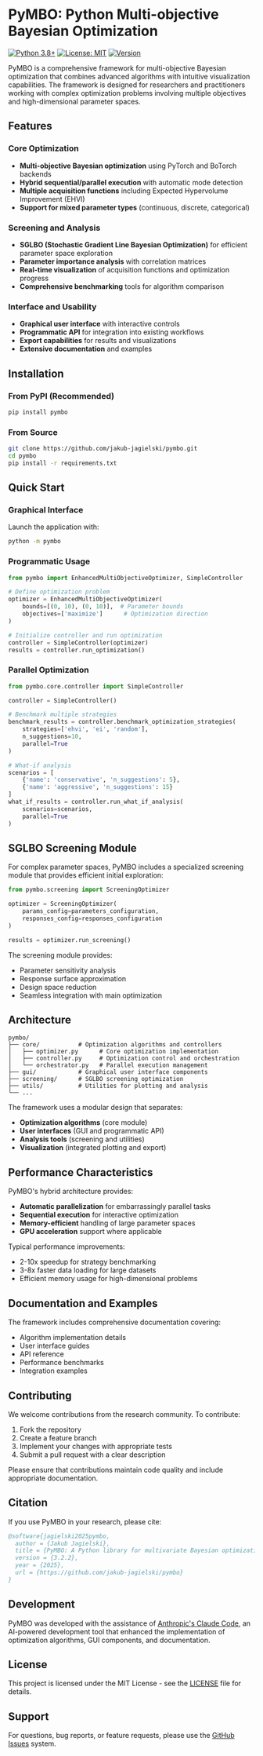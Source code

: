 # PyMBO: Python Multi-objective Bayesian Optimization

[![Python 3.8+](https://img.shields.io/badge/python-3.8+-blue.svg)](https://www.python.org/downloads/)
[![License: MIT](https://img.shields.io/badge/License-MIT-yellow.svg)](https://opensource.org/licenses/MIT)
[![Version](https://img.shields.io/badge/version-3.2.2-green.svg)](https://github.com/jakub-jagielski/pymbo)

PyMBO is a comprehensive framework for multi-objective Bayesian optimization that combines advanced algorithms with intuitive visualization capabilities. The framework is designed for researchers and practitioners working with complex optimization problems involving multiple objectives and high-dimensional parameter spaces.

## Features

### Core Optimization
- **Multi-objective Bayesian optimization** using PyTorch and BoTorch backends
- **Hybrid sequential/parallel execution** with automatic mode detection
- **Multiple acquisition functions** including Expected Hypervolume Improvement (EHVI)
- **Support for mixed parameter types** (continuous, discrete, categorical)

### Screening and Analysis
- **SGLBO (Stochastic Gradient Line Bayesian Optimization)** for efficient parameter space exploration
- **Parameter importance analysis** with correlation matrices
- **Real-time visualization** of acquisition functions and optimization progress
- **Comprehensive benchmarking** tools for algorithm comparison

### Interface and Usability
- **Graphical user interface** with interactive controls
- **Programmatic API** for integration into existing workflows
- **Export capabilities** for results and visualizations
- **Extensive documentation** and examples

## Installation

### From PyPI (Recommended)
```bash
pip install pymbo
```

### From Source
```bash
git clone https://github.com/jakub-jagielski/pymbo.git
cd pymbo
pip install -r requirements.txt
```

## Quick Start

### Graphical Interface
Launch the application with:
```bash
python -m pymbo
```

### Programmatic Usage
```python
from pymbo import EnhancedMultiObjectiveOptimizer, SimpleController

# Define optimization problem
optimizer = EnhancedMultiObjectiveOptimizer(
    bounds=[(0, 10), (0, 10)],  # Parameter bounds
    objectives=['maximize']      # Optimization direction
)

# Initialize controller and run optimization
controller = SimpleController(optimizer)
results = controller.run_optimization()
```

### Parallel Optimization
```python
from pymbo.core.controller import SimpleController

controller = SimpleController()

# Benchmark multiple strategies
benchmark_results = controller.benchmark_optimization_strategies(
    strategies=['ehvi', 'ei', 'random'],
    n_suggestions=10,
    parallel=True
)

# What-if analysis
scenarios = [
    {'name': 'conservative', 'n_suggestions': 5},
    {'name': 'aggressive', 'n_suggestions': 15}
]
what_if_results = controller.run_what_if_analysis(
    scenarios=scenarios, 
    parallel=True
)
```

## SGLBO Screening Module

For complex parameter spaces, PyMBO includes a specialized screening module that provides efficient initial exploration:

```python
from pymbo.screening import ScreeningOptimizer

optimizer = ScreeningOptimizer(
    params_config=parameters_configuration,
    responses_config=responses_configuration
)

results = optimizer.run_screening()
```

The screening module provides:
- Parameter sensitivity analysis
- Response surface approximation  
- Design space reduction
- Seamless integration with main optimization

## Architecture

```
pymbo/
├── core/           # Optimization algorithms and controllers
│   ├── optimizer.py      # Core optimization implementation
│   ├── controller.py     # Optimization control and orchestration
│   └── orchestrator.py   # Parallel execution management
├── gui/            # Graphical user interface components
├── screening/      # SGLBO screening optimization
├── utils/          # Utilities for plotting and analysis
└── ...
```

The framework uses a modular design that separates:
- **Optimization algorithms** (core module)
- **User interfaces** (GUI and programmatic API)  
- **Analysis tools** (screening and utilities)
- **Visualization** (integrated plotting and export)

## Performance Characteristics

PyMBO's hybrid architecture provides:
- **Automatic parallelization** for embarrassingly parallel tasks
- **Sequential execution** for interactive optimization
- **Memory-efficient** handling of large parameter spaces
- **GPU acceleration** support where applicable

Typical performance improvements:
- 2-10x speedup for strategy benchmarking
- 3-8x faster data loading for large datasets
- Efficient memory usage for high-dimensional problems

## Documentation and Examples

The framework includes comprehensive documentation covering:
- Algorithm implementation details
- User interface guides
- API reference
- Performance benchmarks
- Integration examples

## Contributing

We welcome contributions from the research community. To contribute:

1. Fork the repository
2. Create a feature branch
3. Implement your changes with appropriate tests
4. Submit a pull request with a clear description

Please ensure that contributions maintain code quality and include appropriate documentation.

## Citation

If you use PyMBO in your research, please cite:

```bibtex
@software{jagielski2025pymbo,
  author = {Jakub Jagielski},
  title = {PyMBO: A Python library for multivariate Bayesian optimization and stochastic Bayesian screening},
  version = {3.2.2},
  year = {2025},
  url = {https://github.com/jakub-jagielski/pymbo}
}
```

## Development

PyMBO was developed with the assistance of [Anthropic's Claude Code](https://docs.anthropic.com/en/docs/claude-code), an AI-powered development tool that enhanced the implementation of optimization algorithms, GUI components, and documentation.

## License

This project is licensed under the MIT License - see the [LICENSE](LICENSE) file for details.

## Support

For questions, bug reports, or feature requests, please use the [GitHub Issues](https://github.com/jakub-jagielski/pymbo/issues) system.